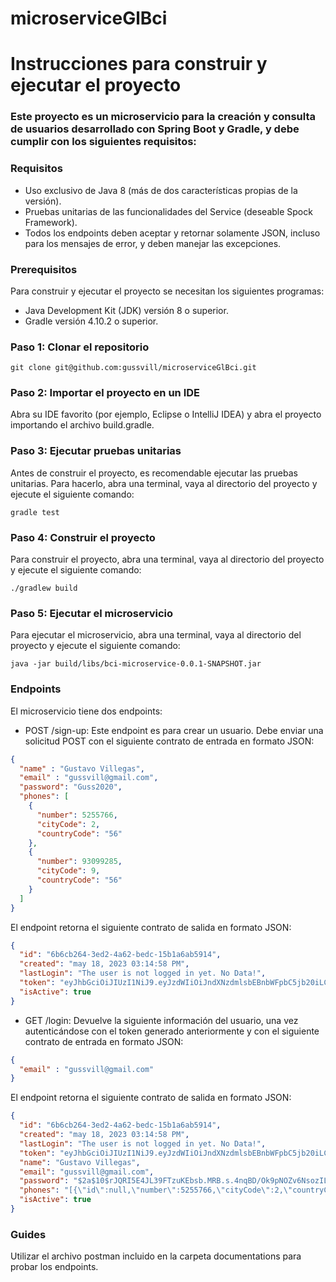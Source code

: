 # microserviceGlBci

# Instrucciones para construir y ejecutar el proyecto

### Este proyecto es un microservicio para la creación y consulta de usuarios desarrollado con Spring Boot y Gradle, y debe cumplir con los siguientes requisitos:

### Requisitos

* Uso exclusivo de Java 8 (más de dos características propias de la versión).
* Pruebas unitarias de las funcionalidades del Service (deseable Spock Framework).
* Todos los endpoints deben aceptar y retornar solamente JSON, incluso para los mensajes de error, y deben manejar las
  excepciones.

### Prerequisitos

Para construir y ejecutar el proyecto se necesitan los siguientes programas:

* Java Development Kit (JDK) versión 8 o superior.
* Gradle versión 4.10.2 o superior.

### Paso 1: Clonar el repositorio

```shell
git clone git@github.com:gussvill/microserviceGlBci.git
```

### Paso 2: Importar el proyecto en un IDE

Abra su IDE favorito (por ejemplo, Eclipse o IntelliJ IDEA) y abra el proyecto importando el archivo build.gradle.

### Paso 3: Ejecutar pruebas unitarias

Antes de construir el proyecto, es recomendable ejecutar las pruebas unitarias. Para hacerlo, abra una terminal, vaya al
directorio del proyecto y ejecute el siguiente comando:

```shell
gradle test
```

### Paso 4: Construir el proyecto

Para construir el proyecto, abra una terminal, vaya al directorio del proyecto y ejecute el siguiente comando:

```shell
./gradlew build
```

### Paso 5: Ejecutar el microservicio

Para ejecutar el microservicio, abra una terminal, vaya al directorio del proyecto y ejecute el siguiente comando:

```shell
java -jar build/libs/bci-microservice-0.0.1-SNAPSHOT.jar
```

### Endpoints

El microservicio tiene dos endpoints:

* POST /sign-up: Este endpoint es para crear un usuario. Debe enviar una solicitud POST con el siguiente contrato de
  entrada en formato JSON:

```json
{
  "name" : "Gustavo Villegas",
  "email" : "gussvill@gmail.com",
  "password": "Guss2020",
  "phones": [
    {
      "number": 5255766,
      "cityCode": 2,
      "countryCode": "56"
    },
    {
      "number": 93099285,
      "cityCode": 9,
      "countryCode": "56"
    }
  ]
}
```

El endpoint retorna el siguiente contrato de salida en formato JSON:

```json
{
  "id": "6b6cb264-3ed2-4a62-bedc-15b1a6ab5914",
  "created": "may 18, 2023 03:14:58 PM",
  "lastLogin": "The user is not logged in yet. No Data!",
  "token": "eyJhbGciOiJIUzI1NiJ9.eyJzdWIiOiJndXNzdmlsbEBnbWFpbC5jb20iLCJleHAiOjE2ODQ0Mzc1OTgsInBhc3N3b3JkIjoiJDJhJDEwJHJKUVJJNUU0SkwzOUZUenVLRWJzYi5NUkIucy40bnFCRC9PazlwTk9adjZOc296SUw0OUJHIn0.zCGAYISpug32ptcN-CxEK19AQHshZc0xZ87zMB2m09E",
  "isActive": true
}
```

* GET /login: Devuelve la siguiente información del usuario, una vez autenticándose con el token generado anteriormente
  y con el siguiente contrato de entrada en formato JSON:

```json
{
  "email" : "gussvill@gmail.com"
}
```

El endpoint retorna el siguiente contrato de salida en formato JSON:

```json
{
  "id": "6b6cb264-3ed2-4a62-bedc-15b1a6ab5914",
  "created": "may 18, 2023 03:14:58 PM",
  "lastLogin": "The user is not logged in yet. No Data!",
  "token": "eyJhbGciOiJIUzI1NiJ9.eyJzdWIiOiJndXNzdmlsbEBnbWFpbC5jb20iLCJleHAiOjE2ODQ0Mzc3MDV9.kJ77ortd5YIJWw6LOr3SlostE6Y4PUndZ5g1hPfbZ8E",
  "name": "Gustavo Villegas",
  "email": "gussvill@gmail.com",
  "password": "$2a$10$rJQRI5E4JL39FTzuKEbsb.MRB.s.4nqBD/Ok9pNOZv6NsozIL49BG",
  "phones": "[{\"id\":null,\"number\":5255766,\"cityCode\":2,\"countryCode\":\"56\"},{\"id\":null,\"number\":93099285,\"cityCode\":9,\"countryCode\":\"56\"}]",
  "isActive": true
}
```

### Guides

Utilizar el archivo postman incluido en la carpeta documentations para probar los endpoints.


